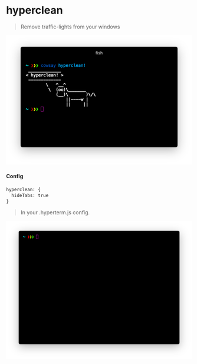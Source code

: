 # hyperclean

> Remove traffic-lights from your windows

![](https://raw.githubusercontent.com/albinekb/hyperclean/master/media/with.png)



#### Config
```
hyperclean: {
  hideTabs: true
}
```
> In your .hyperterm.js config.

![](https://raw.githubusercontent.com/albinekb/hyperclean/master/media/tabs.png)
